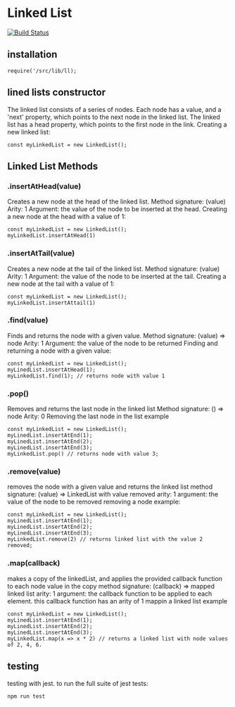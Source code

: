 # Linked List

[![Build Status](https://travis-ci.org/ashtonkellis/05-linked-lists.svg?branch=master)](https://travis-ci.org/ashtonkellis/05-linked-lists)

## installation 
```
require('/src/lib/ll);
```

## lined lists constructor
The linked list consists of a series of nodes. Each node has a value, and a 'next' property, which points to the next node in the linked list.
The linked list has a head property, which points to the first node in the link.
Creating a new linked list:
``` 
const myLinkedList = new LinkedList();
```

## Linked List Methods
### .insertAtHead(value)
Creates a new node at the head of the linked list.
Method signature: (value)
Arity: 1
Argument: the value of the node to be inserted at the head.
Creating a new node at the head with a value of 1:
``` 
const myLinkedList = new LinkedList();
myLinkedList.insertAtHead(1)
```

### .insertAtTail(value)
Creates a new node at the tail of the linked list.
Method signature: (value)
Arity: 1
Argument: the value of the node to be inserted at the tail.
Creating a new node at the tail with a value of 1:
```
const myLinkedList = new LinkedList();
myLinkedList.insertAttail(1)
```

### .find(value)
Finds and returns the node with a given value.
Method signature: (value) => node
Arity: 1
Argument: the value of the node to be returned
Finding and returning a node with a given value:
```
const myLinkedList = new LinkedList();
myLinedList.insertAtHead(1);
myLinkedList.find(1); // returns node with value 1
```

### .pop()
Removes and returns the last node in the linked list
Method signature: () => node
Arity: 0
Removing the last node in the list example
```
const myLinkedList = new LinkedList();
myLinedList.insertAtEnd(1);
myLinedList.insertAtEnd(2);
myLinedList.insertAtEnd(3);
myLinkedList.pop() // returns node with value 3;
```
### .remove(value)
removes the node with a given value and returns the linked list
method signature: (value) => LinkedList with value removed
arity: 1
argument: the value of the node to be removed
removing a node example:
```
const myLinkedList = new LinkedList();
myLinedList.insertAtEnd(1);
myLinedList.insertAtEnd(2);
myLinedList.insertAtEnd(3);
myLinkedList.remove(2) // returns linked list with the value 2 removed;
```

### .map(callback)
makes a copy of the linkedList, and applies the provided callback function to each node value in the copy
method signature: (callback) => mapped linked list
arity: 1
argument: the callback function to be applied to each element. this callback function has an arity of 1
mappin a linked list example
```
const myLinkedList = new LinkedList();
myLinedList.insertAtEnd(1);
myLinedList.insertAtEnd(2);
myLinedList.insertAtEnd(3);
myLinkedList.map(x => x * 2) // returns a linked list with node values of 2, 4, 6.
```

## testing 
testing with jest. to run the full suite of jest tests:
```
npm run test
```